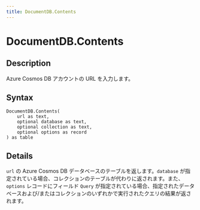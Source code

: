 ```yaml
---
title: DocumentDB.Contents
---
```


# DocumentDB.Contents


## Description

Azure Cosmos DB アカウントの URL を入力します。


## Syntax

```powerquery
DocumentDB.Contents(
    url as text,
    optional database as text,
    optional collection as text,
    optional options as record
) as table
```


## Details

<code>url</code> の Azure Cosmos DB データベースのテーブルを返します。<code>database</code> が指定されている場合、コレクションのテーブルが代わりに返されます。また、<code>options</code> レコードにフィールド <code>Query</code> が指定されている場合、指定されたデータベースおよび/またはコレクションのいずれかで実行されたクエリの結果が返されます。


